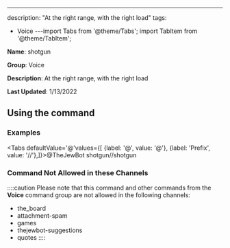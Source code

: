 ---
description: "At the right range, with the right load"
tags:
  - Voice
---import Tabs from '@theme/Tabs';
import TabItem from '@theme/TabItem';

**Name**: shotgun

**Group**: Voice

**Description**: At the right range, with the right load

**Last Updated**: 1/13/2022

## Using the command

### Examples
<Tabs defaultValue='@'values={[ {label: '@', value: '@'}, {label: 'Prefix', value: '//'},]}><TabItem value='@'>@TheJewBot shotgun</TabItem><TabItem value='//'>//shotgun</TabItem></Tabs>

### Command Not Allowed in these Channels
::::caution Please note that this command and other commands from the **Voice** command group are not allowed in the following channels:
- the_board
- attachment-spam
- games
- thejewbot-suggestions
- quotes
::::